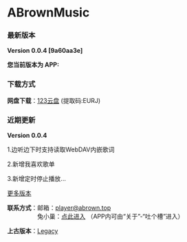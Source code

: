 # ABrownMusic

<!-- <script async src="//busuanzi.ibruce.info/busuanzi/2.3/busuanzi.pure.mini.js">
</script> -->
<script>isapp=false;appver="";function getUrlParam(name) {var reg = new RegExp("(^|&)" + name + "=([^&]*)(&|$)");var r = window.location.search.substr(1).match(reg);if (r != null) return unescape(r[2]); return null;}
</script>

### 最新版本 
**Version 0.0.4 [9a60aa3e]**

<span id="apponly">**您当前版本为 APP:<span id="appver"></span>**</span>

### 下载方式

**网盘下载**：[123云盘](https://www.123pan.com/s/IrrWjv-RRfiH.html) (提取码:EURJ)

### 近期更新 
**Version 0.0.4** 

1.边听边下时支持读取WebDAV内嵌歌词

2.新增我喜欢歌单

3.新增定时停止播放...

[更多版本](./changelog.html)

**联系方式**：邮箱：[player@abrown.top](mailto:player@abrown.top)  
&emsp;&emsp;&emsp;&emsp;&emsp;兔小巢：[点此进入](https://support.qq.com/product/498931)  （APP内可由“关于”-“吐个槽”进入）

**上古版本**：[Legacy](../MusicPlayer/index.md)

<!-- ### 统计信息 

本文阅读量<span id="busuanzi_value_page_pv"></span>次

站点访问量<span id="busuanzi_value_site_pv"></span>人次 -->

<!-- 站点访客数<span id="busuanzi_value_site_uv"></span>人 -->
<script>
    isapp=getUrlParam("app");
    appver=getUrlParam("ver");
    if(!isapp){
        document.getElementById("apponly").innerText="";
        document.getElementById("apponlye").innerText="";
    }else{
        document.getElementById("appver").innerText=appver;
    }
</script>
